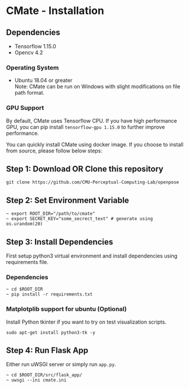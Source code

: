 # CMate - Installation

## Dependencies
- Tensorflow 1.15.0
- Opencv 4.2
### Operating System
- Ubuntu 18.04 or greater<br>
Note: CMate can be run on Windows with slight modifications on file path format.

### GPU Support
By default, CMate uses Tensorflow CPU. If you have high performance GPU, you can pip install `tensorflow-gpu 1.15.0` to further improve performance.

You can quickly install CMate using docker image. If you choose to install from source, please follow below steps:

## Step 1: Download OR Clone this repository
 ```
 git clone https://github.com/CMU-Perceptual-Computing-Lab/openpose
 ```
## Step 2: Set Environment Variable
```
~ export ROOT_DIR="/path/to/cmate"
~ export SECRET_KEY="some_secrect_text" # generate using os.urandom(20)
```
## Step 3: Install Dependencies
First setup python3 virtual environment and install dependencies using requirements file.
### Dependencies
```
~ cd $ROOT_DIR
~ pip install -r requirements.txt
```
### Matplotplib support for ubuntu (Optional)
Install Python tkinter if you want to try on test visualization scripts.
```
sudo apt-get install python3-tk -y
```

## Step 4: Run Flask App
Either run uWSGI server or simply run `app.py`.
```
~ cd $ROOT_DIR/src/flask_app/
~ uwsgi --ini cmate.ini
```


